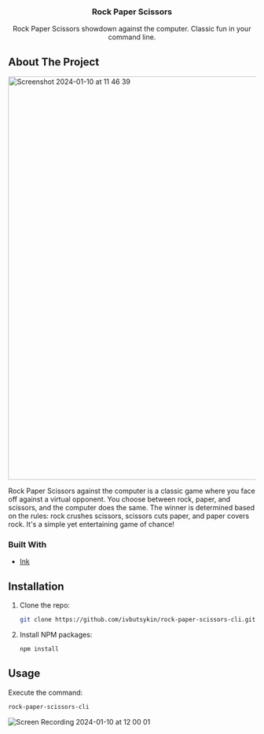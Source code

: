 <div align="center">
  <h3 align="center">Rock Paper Scissors</h3>

  <p align="center">
    Rock Paper Scissors showdown against the computer. Classic fun in your  command line.
  </p>
</div>

## About The Project

<img width="822" alt="Screenshot 2024-01-10 at 11 46 39" src="https://github.com/ivbutsykin/rock-paper-scissors-cli/assets/42767822/7667c52e-8cd4-477f-80ef-2aafaede7e65">

Rock Paper Scissors against the computer is a classic game where you face off against a virtual opponent. You choose between rock, paper, and scissors, and the computer does the same. The winner is determined based on the rules: rock crushes scissors, scissors cuts paper, and paper covers rock. It's a simple yet entertaining game of chance!

### Built With

- [Ink](https://github.com/vadimdemedes/ink)

## Installation

1. Clone the repo:
   ```sh
   git clone https://github.com/ivbutsykin/rock-paper-scissors-cli.git
   ```
2. Install NPM packages:
   ```sh
   npm install
   ```

## Usage
Execute the command:
   ```sh
   rock-paper-scissors-cli
 ```
![Screen Recording 2024-01-10 at 12 00 01](https://github.com/ivbutsykin/rock-paper-scissors-cli/assets/42767822/6344ec12-f457-434f-a41f-738c56e9e7c3)

